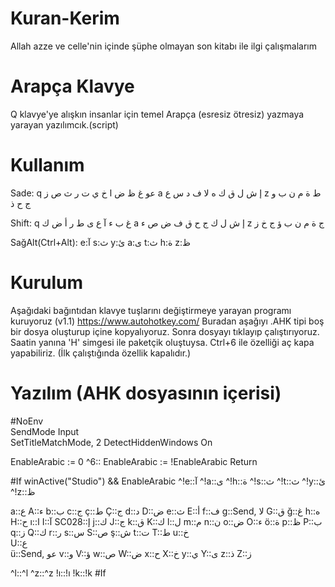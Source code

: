 # Kuran-Kerim
Allah azze ve celle'nin içinde şüphe olmayan son kitabı ile ilgi çalışmalarım

# Arapça Klavye 
Q klavye'ye alışkın insanlar için temel Arapça (esresiz ötresiz) yazmaya yarayan yazılımcık.(script)

# Kullanım
Sade:
q  عو غ ظ ض ا خ ي ت ر ث ص ز
a   إ ش ل ق ك ه لا ف د س ع 
z    ط ة م ن ب و ج ح ذ

Shift:
q  غ ب ء آ ع ى ط ر أ ض ك
a   إ ش ل ك ج ح ق ف ض ص ء
z    ج ة م ن ب ؤ ج خ ز

SağAlt(Ctrl+Alt):
e:آ s:ث y:ئ a:ى t:ث h:ة z:ظ  



# Kurulum
Aşağıdaki bağıntıdan klavye tuşlarını değiştirmeye yarayan programı kuruyoruz (v1.1)
https://www.autohotkey.com/
Buradan aşağıyı .AHK tipi boş bir dosya oluşturup 
içine kopyalıyoruz. Sonra dosyayı tıklayıp çalıştırıyoruz.
Saatin yanına 'H' simgesi ile paketçik oluştuysa. 
Ctrl+6 ile özelliği aç kapa yapabiliriz.
(İlk çalıştığında özellik kapalıdır.) 


# Yazılım (AHK dosyasının içerisi)
#NoEnv  
SendMode Input  
SetTitleMatchMode, 2
DetectHiddenWindows On

EnableArabic := 0
^6:: 
EnableArabic := !EnableArabic 
Return

#If winActive("Studio") && EnableArabic
^!e::آ
^!a::ى
^!h::ة
^!s::ث
^!t::ث
^!y::ئ
^!z::ظ

a::ع
A::ء
b::ب
c::ج
ç::ط
Ç::ج
d::د
D::ض
e::ث
E::أ
f::ف
g::Send, لا
G::ق
ğ::غ
h::ه
H::ح
ı::ا
I::آ
SC028::إ
j::ك
J::ج
k::ق
K::ك
l::ل
m::م
n::ن
o::ض
O::ء
ö::ة
p::ظ
P::ب
q::ز
Q::ك
r::ر
s::س
S::ص
ş::ش
t::ت 
T::ط
u::خ     
U::ع      
ü::Send, عو
v::و
V::ؤ
w::ص
W::ض
x::ح
X::خ
y::ي
Y::ى
z::ذ
Z::ز

^l::^l
^z::^z
!ı::!ı
!k::!k
#If
